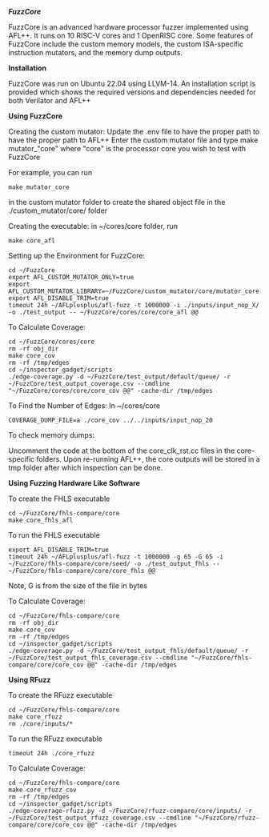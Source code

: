 ***FuzzCore***

FuzzCore is an advanced hardware processor fuzzer implemented using AFL++. It runs on 10 RISC-V cores and 1 OpenRISC core. 
Some features of FuzzCore include the custom memory models, the custom ISA-specific instruction mutators, and the memory dump outputs.


**Installation**

FuzzCore was run on Ubuntu 22.04 using LLVM-14. An installation script is provided which shows the required versions and dependencies needed for both Verilator and AFL++

**Using FuzzCore**

Creating the custom mutator:
Update the .env file to have the proper path to have the proper path to AFL++
Enter the custom mutator file and type make mutator_"core" where "core" is the processor core you wish to test with FuzzCore

For example, you can run
```
make mutator_core
```
in the custom mutator folder to create the shared object file in the ./custom_mutator/core/ folder


Creating the executable:
in ~/cores/core folder, run
```
make core_afl
```

Setting up the Environment for FuzzCore:
```
cd ~/FuzzCore
export AFL_CUSTOM_MUTATOR_ONLY=true
export AFL_CUSTOM_MUTATOR_LIBRARY=~/FuzzCore/custom_mutator/core/mutator_core.so
export AFL_DISABLE_TRIM=true
timeout 24h ~/AFLplusplus/afl-fuzz -t 1000000 -i ./inputs/input_nop_X/ -o ./test_output -- ~/FuzzCore/cores/core/core_afl @@
```

To Calculate Coverage:
```
cd ~/FuzzCore/cores/core
rm -rf obj_dir
make core_cov
rm -rf /tmp/edges
cd ~/inspector_gadget/scripts
./edge-coverage.py -d ~/FuzzCore/test_output/default/queue/ -r ~/FuzzCore/test_output_coverage.csv --cmdline "~/FuzzCore/cores/core/core_cov @@" -cache-dir /tmp/edges
```
To Find the Number of Edges:
In ~/cores/core
```
COVERAGE_DUMP_FILE=a ./core_cov ../../inputs/input_nop_20
```
To check memory dumps:

Uncomment the code at the bottom of the core_clk_rst.cc files in the core-specific folders. Upon re-running AFL++, the core outputs will be stored in a tmp folder after which inspection can be done.


**Using Fuzzing Hardware Like Software**

To create the FHLS executable
```
cd ~/FuzzCore/fhls-compare/core
make core_fhls_afl
```

To run the FHLS executable
```
export AFL_DISABLE_TRIM=true
timeout 24h ~/AFLplusplus/afl-fuzz -t 1000000 -g 65 -G 65 -i ~/FuzzCore/fhls-compare/core/seed/ -o ./test_output_fhls -- ~/FuzzCore/fhls-compare/core/core_fhls @@
```
Note, G is from the size of the file in bytes

To Calculate Coverage:
```
cd ~/FuzzCore/fhls-compare/core
rm -rf obj_dir
make core_cov
rm -rf /tmp/edges
cd ~/inspector_gadget/scripts
./edge-coverage.py -d ~/FuzzCore/test_output_fhls/default/queue/ -r ~/FuzzCore/test_output_fhls_coverage.csv --cmdline "~/FuzzCore/fhls-compare/core/core_cov @@" -cache-dir /tmp/edges
```

**Using RFuzz**

To create the RFuzz executable
```
cd ~/FuzzCore/fhls-compare/core
make core_rfuzz
rm ./core/inputs/*
```

To run the RFuzz executable
```
timeout 24h ./core_rfuzz 
```

To Calculate Coverage:
```
cd ~/FuzzCore/fhls-compare/core
make core_rfuzz_cov
rm -rf /tmp/edges
cd ~/inspector_gadget/scripts
./edge-coverage-rfuzz.py -d ~/FuzzCore/rfuzz-compare/core/inputs/ -r ~/FuzzCore/test_output_rfuzz_coverage.csv --cmdline "~/FuzzCore/rfuzz-compare/core/core_cov @@" -cache-dir /tmp/edges
```
